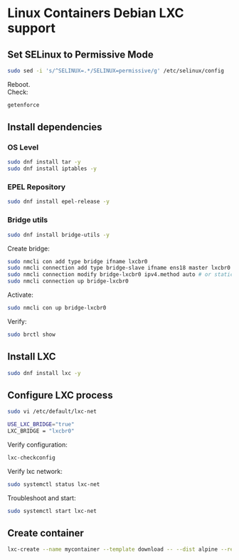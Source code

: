 # Linux Containers Debian LXC support

## Set SELinux to Permissive Mode

```sh
sudo sed -i 's/^SELINUX=.*/SELINUX=permissive/g' /etc/selinux/config
```

Reboot.  
Check:

```sh
getenforce
```

## Install dependencies

### OS Level

```sh
sudo dnf install tar -y
sudo dnf install iptables -y
```

### EPEL Repository

```sh
sudo dnf install epel-release -y
```

### Bridge utils

```sh
sudo dnf install bridge-utils -y
```

Create bridge:

```sh
sudo nmcli con add type bridge ifname lxcbr0
sudo nmcli connection add type bridge-slave ifname ens18 master lxcbr0
sudo nmcli connection modify bridge-lxcbr0 ipv4.method auto # or static for fixed IP
sudo nmcli connection up bridge-lxcbr0
```

Activate:

```sh
sudo nmcli con up bridge-lxcbr0
```

Verify:

```sh
sudo brctl show
```

## Install LXC

```sh
sudo dnf install lxc -y
```

## Configure LXC process

```sh
sudo vi /etc/default/lxc-net 

USE_LXC_BRIDGE="true"
LXC_BRIDGE = "lxcbr0"
```

Verify configuration:

```sh
lxc-checkconfig
```

Verify lxc network:

```sh
sudo systemctl status lxc-net
```

Troubleshoot and start:

```sh
sudo systemctl start lxc-net
```

## Create container

```sh
lxc-create --name mycontainer --template download -- --dist alpine --release 3.19 --arch amd64
```